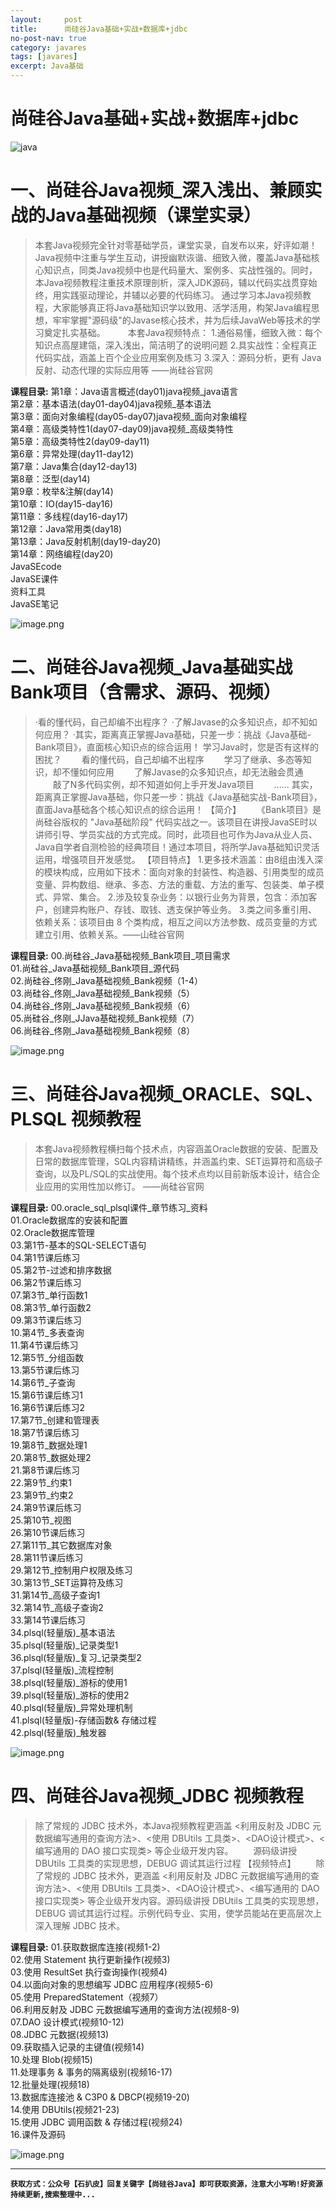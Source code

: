 ```yaml
---
layout:     post
title:      尚硅谷Java基础+实战+数据库+jdbc 
no-post-nav: true
category: javares
tags: [javares]
excerpt: Java基础
---
```



# 尚硅谷Java基础+实战+数据库+jdbc 
![java](https://upload-images.jianshu.io/upload_images/12555954-6b3c4afe454cb34b.jpg?imageMogr2/auto-orient/strip%7CimageView2/2/w/1240)

# 一、尚硅谷Java视频_深入浅出、兼顾实战的Java基础视频（课堂实录）
> 本套Java视频完全针对零基础学员，课堂实录，自发布以来，好评如潮！Java视频中注重与学生互动，讲授幽默诙谐、细致入微，覆盖Java基础核心知识点，同类Java视频中也是代码量大、案例多、实战性强的。同时，本Java视频教程注重技术原理剖析，深入JDK源码，辅以代码实战贯穿始终，用实践驱动理论，并辅以必要的代码练习。 
通过学习本Java视频教程，大家能够真正将Java基础知识学以致用、活学活用，构架Java编程思想，牢牢掌握"源码级"的Javase核心技术，并为后续JavaWeb等技术的学习奠定扎实基础。 
　　 本套Java视频特点： 
1.通俗易懂，细致入微：每个知识点高屋建瓴，深入浅出，简洁明了的说明问题 
2.具实战性：全程真正代码实战，涵盖上百个企业应用案例及练习 
3.深入：源码分析，更有 Java 反射、动态代理的实际应用等 ——尚硅谷官网

**课程目录:**
第1章：Java语言概述(day01)java视频_java语言<br/>
第2章：基本语法(day01-day04)java视频_基本语法<br/>
第3章：面向对象编程(day05-day07)java视频_面向对象编程<br/>
第4章：高级类特性1(day07-day09)java视频_高级类特性<br/>
第5章：高级类特性2(day09-day11)　<br/>
第6章：异常处理(day11-day12)　<br/>
第7章：Java集合(day12-day13)　<br/>
第8章：泛型(day14)　<br/>
第9章：枚举&注解(day14)　<br/>
第10章：IO(day15-day16)　<br/>
第11章：多线程(day16-day17)　<br/>
第12章：Java常用类(day18)　<br/>
第13章：Java反射机制(day19-day20)　<br/>
第14章：网络编程(day20)　<br/>
JavaSEcode　<br/>
JavaSE课件　<br/>
资料工具　<br/>
JavaSE笔记<br/>

![image.png](https://upload-images.jianshu.io/upload_images/12555954-559cf14c8680fe2f.png?imageMogr2/auto-orient/strip%7CimageView2/2/w/1240)

# 二、尚硅谷Java视频_Java基础实战Bank项目（含需求、源码、视频）
> ·看的懂代码，自己却编不出程序？ 
·了解Javase的众多知识点，却不知如何应用？ 
·其实，距离真正掌握Java基础，只差一步：挑战《Java基础-Bank项目》，直面核心知识点的综合运用！ 
学习Java时，您是否有这样的困扰？ 
　　看的懂代码，自己却编不出程序 
　　学习了继承、多态等知识，却不懂如何应用 
　　了解Javase的众多知识点，却无法融会贯通 
　　敲了N多代码实例，却不知道如何上手开发Java项目 
　　...... 
其实，距离真正掌握Java基础，你只差一步：挑战《Java基础实战-Bank项目》，直面Java基础各个核心知识点的综合运用！ 
【简介】 
　　《Bank项目》是尚硅谷版权的 "Java基础阶段" 代码实战之一。该项目在讲授JavaSE时以讲师引导、学员实战的方式完成。同时，此项目也可作为Java从业人员、Java自学者自测检验的经典项目！通过本项目，将所学Java基础知识灵活运用，增强项目开发感觉。 
【项目特点】 
1.更多技术涵盖：由8组由浅入深的模块构成，应用如下技术：面向对象的封装性、构造器、引用类型的成员变量、异构数组、继承、多态、方法的重载、方法的重写、包装类、单子模式、异常、集合。 
2.涉及较复杂业务：以银行业务为背景，包含：添加客户，创建异构账户、存钱、取钱、透支保护等业务。 
3.类之间多重引用、依赖关系：该项目由 8 个类构成，相互之间以方法参数、成员变量的方式建立引用、依赖关系。——山硅谷官网

**课程目录:**
00.尚硅谷\_Java基础视频_Bank项目_项目需求　<br/>
01.尚硅谷\_Java基础视频_Bank项目_源代码　<br/>
02.尚硅谷\_佟刚\_Java基础视频_Bank视频（1-4）　<br/>
03.尚硅谷\_佟刚\_Java基础视频_Bank视频（5）　<br/>
04.尚硅谷\_佟刚\_Java基础视频_Bank视频（6）　<br/>
05.尚硅谷\_佟刚\_JJava基础视频_Bank视频（7）　<br/>
06.尚硅谷\_佟刚\_Java基础视频_Bank视频（8）<br/>


![image.png](https://upload-images.jianshu.io/upload_images/12555954-ad5a425df6a97261.png?imageMogr2/auto-orient/strip%7CimageView2/2/w/1240)

# 三、尚硅谷Java视频_ORACLE、SQL、PLSQL 视频教程
> 本套Java视频教程横扫每个技术点，内容涵盖Oracle数据的安装、配置及日常的数据库管理，SQL内容精讲精练，并涵盖约束、SET运算符和高级子查询，以及PL/SQL的实战使用。每个技术点均以目前新版本设计，结合企业应用的实用性加以修订。 ——尚硅谷官网

**课程目录:**
00.oracle\_sql\_plsql课件\_章节练习\_资料<br/>
01.Oracle数据库的安装和配置<br/>
02.Oracle数据库管理<br/>
03.第1节-基本的SQL-SELECT语句<br/>
04.第1节课后练习<br/>
05.第2节-过滤和排序数据<br/>
06.第2节课后练习<br/>
07.第3节\_单行函数1<br/>
08.第3节\_单行函数2<br/>
09.第3节课后练习<br/>
10.第4节\_多表查询<br/>
11.第4节课后练习<br/>
12.第5节\_分组函数<br/>
13.第5节课后练习<br/>
14.第6节\_子查询<br/>
15.第6节课后练习1<br/>
16.第6节课后练习2<br/>
17.第7节\_创建和管理表<br/>
18.第7节课后练习<br/>
19.第8节\_数据处理1<br/>
20.第8节\_数据处理2<br/>
21.第8节课后练习<br/>
22.第9节\_约束1<br/>
23.第9节\_约束2<br/>
24.第9节课后练习<br/>
25.第10节\_视图<br/>
26.第10节课后练习<br/>
27.第11节\_其它数据库对象<br/>
28.第11节课后练习<br/>
29.第12节\_控制用户权限及练习<br/>
30.第13节\_SET运算符及练习<br/>
31.第14节\_高级子查询1<br/>
32.第14节\_高级子查询2<br/>
33.第14节课后练习<br/>
34.plsql(轻量版)\_基本语法<br/>
35.plsql(轻量版)\_记录类型1<br/>
36.plsql(轻量版)\_复习\_记录类型2<br/>
37.plsql(轻量版)\_流程控制<br/>
38.plsql(轻量版)\_游标的使用1<br/>
39.plsql(轻量版)\_游标的使用2<br/>
40.plsql(轻量版)\_异常处理机制<br/>
41.plsql(轻量版)-存储函数& 存储过程<br/>
42.plsql(轻量版)\_触发器<br/>


![image.png](https://upload-images.jianshu.io/upload_images/12555954-85d093c468c86971.png?imageMogr2/auto-orient/strip%7CimageView2/2/w/1240)

# 四、尚硅谷Java视频_JDBC 视频教程
> 除了常规的 JDBC 技术外，本Java视频教程更涵盖 <利用反射及 JDBC 元数据编写通用的查询方法>、<使用 DBUtils 工具类>、<DAO设计模式>、<编写通用的 DAO 接口实现类> 等企业级开发内容。 
　　源码级讲授 DBUtils 工具类的实现思想，DEBUG 调试其运行过程
【视频特点】 
　　除了常规的 JDBC 技术外，更涵盖 <利用反射及 JDBC 元数据编写通用的查询方法>、<使用 DBUtils 工具类>、<DAO设计模式>、<编写通用的 DAO 接口实现类> 等企业级开发内容。源码级讲授 DBUtils 工具类的实现思想，DEBUG 调试其运行过程。示例代码专业、实用，使学员能站在更高层次上深入理解 JDBC 技术。

**课程目录:**
01.获取数据库连接(视频1-2)<br/>
02.使用 Statement 执行更新操作(视频3)<br/>
03.使用 ResultSet 执行查询操作(视频4)<br/>
04.以面向对象的思想编写 JDBC 应用程序(视频5-6)<br/>
05.使用 PreparedStatement（视频7）<br/>
06.利用反射及 JDBC 元数据编写通用的查询方法(视频8-9)<br/>
07.DAO 设计模式(视频10-12)<br/>
08.JDBC 元数据(视频13)<br/>
09.获取插入记录的主键值(视频14)<br/>
10.处理 Blob(视频15)<br/>
11.处理事务 & 事务的隔离级别(视频16-17)<br/>
12.批量处理(视频18)<br/>
13.数据库连接池 & C3P0 & DBCP(视频19-20)<br/>
14.使用 DBUtils(视频21-23)<br/>
15.使用 JDBC 调用函数 & 存储过程(视频24)<br/>
16.课件及源码<br/>


![image.png](https://upload-images.jianshu.io/upload_images/12555954-dc61b5d7558dcfc1.png?imageMogr2/auto-orient/strip%7CimageView2/2/w/1240)


---
**`获取方式：公众号【石扒皮】回复关键字【尚硅谷Java】即可获取资源，注意大小写哟!好资源持续更新,搜索整理中...`**

